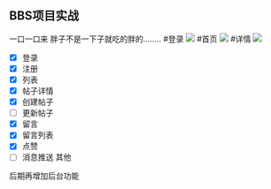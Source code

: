 ## BBS项目实战
一口一口来  胖子不是一下子就吃的胖的........
#登录
![](http://book.52react.cn/20190522185832.png)
#首页
![](http://book.52react.cn/20190522185800.png)
#详情
![](http://book.52react.cn/20190522185913.png)
* [x] 登录
* [x] 注册
* [x] 列表
* [x] 帖子详情
* [x] 创建帖子
* [ ] 更新帖子
* [x] 留言
* [x] 留言列表
* [x] 点赞
* [ ] 消息推送
其他

后期再增加后台功能
